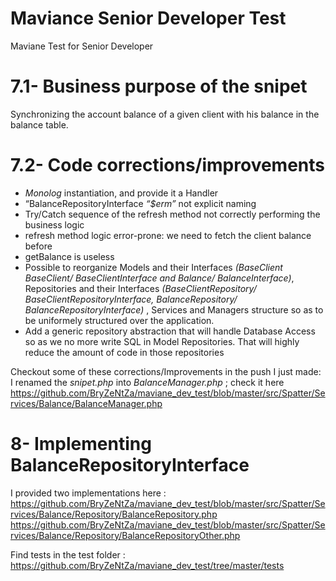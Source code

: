 # Maviance Senior Developer Test
 Maviane Test for Senior Developer
 
# 7.1- Business purpose of the snipet

Synchronizing the account balance of a given client with his balance in the balance table.

# 7.2- Code corrections/improvements

 - _Monolog_ instantiation, and provide it a Handler 
 - “BalanceRepositoryInterface _“$erm”_ not explicit naming
 - Try/Catch sequence of the refresh method not correctly performing the business logic
-  refresh method logic error-prone: we need to fetch the client balance before 
 - getBalance is useless
 - Possible to reorganize Models and their Interfaces _(BaseClient BaseClient/ BaseClientInterface and Balance/ BalanceInterface)_,  Repositories and their Interfaces _(BaseClientRepository/ BaseClientRepositoryInterface, BalanceRepository/ BalanceRepositoryInterface)_ , Services and Managers structure so as to be uniformely structured over the application.
 - Add a generic repository abstraction that will handle Database Access so as we no more write SQL in Model Repositories. That will highly reduce the amount of code in those repositories

Checkout some of these corrections/Improvements in the push I just made:
I renamed the _snipet.php_ into _BalanceManager.php_ ; check it here https://github.com/BryZeNtZa/maviane_dev_test/blob/master/src/Spatter/Services/Balance/BalanceManager.php


# 8- Implementing BalanceRepositoryInterface 
I provided two implementations here : 
https://github.com/BryZeNtZa/maviane_dev_test/blob/master/src/Spatter/Services/Balance/Repository/BalanceRepository.php
https://github.com/BryZeNtZa/maviane_dev_test/blob/master/src/Spatter/Services/Balance/Repository/BalanceRepositoryOther.php

Find tests in the test folder :
https://github.com/BryZeNtZa/maviane_dev_test/tree/master/tests


